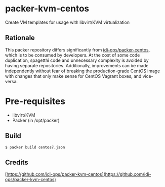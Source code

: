 # packer-kvm-centos

Create VM templates for usage with libvirt/KVM virtualization

## Rationale

This packer repository differs significantly from [idi-ops/packer-centos](https://github.com/idi-ops/packer-centos), which is to be consumed by developers. At the cost of some code duplication, spagetthi code and unnecessary complexity is avoided by having separate repositories. Additionally, improvements can be made independently without fear of breaking the production-grade CentOS image with changes that only make sense for CentOS Vagrant boxes, and vice-versa.

# Pre-requisites

 * libvirt/KVM
 * Packer (in /opt/packer)


## Build

```
$ packer build centos7.json
```

## Credits

[https://github.com/idi-ops/packer-kvm-centos](https://github.com/idi-ops/packer-kvm-centos)
